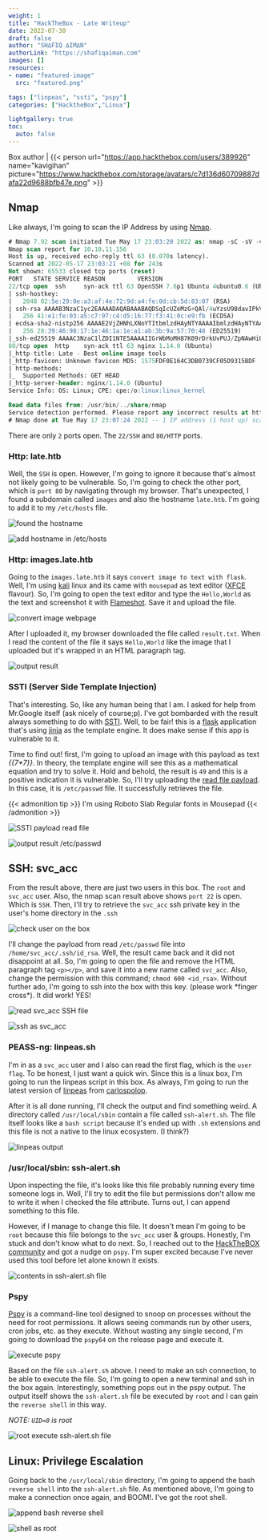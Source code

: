 ```yaml
---
weight: 1
title: "HackTheBox - Late Writeup"
date: 2022-07-30
draft: false
author: "SH∆FIQ ∆IM∆N"
authorLink: "https://shafiqaiman.com"
images: []
resources:
- name: "featured-image"
  src: "featured.png"

tags: ["linpeas", "ssti", "pspy"]
categories: ["HacktheBox","Linux"]

lightgallery: true
toc:
  auto: false
---
```


Box author | {{< person url="https://app.hackthebox.com/users/389926" name="kavigihan" picture="https://www.hackthebox.com/storage/avatars/c7d136d60709887dafa22d9688bfb47e.png" >}}

<!--more-->

## Nmap
Like always, I'm going to scan the IP Address by using [Nmap](https://nmap.org/).

```sql
# Nmap 7.92 scan initiated Tue May 17 23:03:20 2022 as: nmap -sC -sV -vv -p- -oN nmap/late_all 10.10.11.156
Nmap scan report for 10.10.11.156
Host is up, received echo-reply ttl 63 (0.070s latency).
Scanned at 2022-05-17 23:03:21 +08 for 243s
Not shown: 65533 closed tcp ports (reset)
PORT   STATE SERVICE REASON         VERSION
22/tcp open  ssh     syn-ack ttl 63 OpenSSH 7.6p1 Ubuntu 4ubuntu0.6 (Ubuntu Linux; protocol 2.0)
| ssh-hostkey: 
|   2048 02:5e:29:0e:a3:af:4e:72:9d:a4:fe:0d:cb:5d:83:07 (RSA)
| ssh-rsa AAAAB3NzaC1yc2EAAAADAQABAAABAQDSqIcUZeMzG+QAl/4uYzsU98davIPkVzDmzTPOmMONUsYleBjGVwAyLHsZHhgsJqM9lmxXkb8hT4ZTTa1azg4JsLwX1xKa8m+RnXwJ1DibEMNAO0vzaEBMsOOhFRwm5IcoDR0gOONsYYfz18pafMpaocitjw8mURa+YeY21EpF6cKSOCjkVWa6yB+GT8mOcTZOZStRXYosrOqz5w7hG+20RY8OYwBXJ2Ags6HJz3sqsyT80FMoHeGAUmu+LUJnyrW5foozKgxXhyOPszMvqosbrcrsG3ic3yhjSYKWCJO/Oxc76WUdUAlcGxbtD9U5jL+LY2ZCOPva1+/kznK8FhQN
|   256 41:e1:fe:03:a5:c7:97:c4:d5:16:77:f3:41:0c:e9:fb (ECDSA)
| ecdsa-sha2-nistp256 AAAAE2VjZHNhLXNoYTItbmlzdHAyNTYAAAAIbmlzdHAyNTYAAABBBBMen7Mjv8J63UQbISZ3Yju+a8dgXFwVLgKeTxgRc7W+k33OZaOqWBctKs8hIbaOehzMRsU7ugP6zIvYb25Kylw=
|   256 28:39:46:98:17:1e:46:1a:1e:a1:ab:3b:9a:57:70:48 (ED25519)
|_ssh-ed25519 AAAAC3NzaC1lZDI1NTE5AAAAIIGrWbMoMH87K09rDrkUvPUJ/ZpNAwHiUB66a/FKHWrj
80/tcp open  http    syn-ack ttl 63 nginx 1.14.0 (Ubuntu)
|_http-title: Late - Best online image tools
|_http-favicon: Unknown favicon MD5: 1575FDF0E164C3DB0739CF05D9315BDF
| http-methods: 
|_  Supported Methods: GET HEAD
|_http-server-header: nginx/1.14.0 (Ubuntu)
Service Info: OS: Linux; CPE: cpe:/o:linux:linux_kernel

Read data files from: /usr/bin/../share/nmap
Service detection performed. Please report any incorrect results at https://nmap.org/submit/ .
# Nmap done at Tue May 17 23:07:24 2022 -- 1 IP address (1 host up) scanned in 243.26 seconds
```

There are only `2` ports open. The `22/SSH` and `80/HTTP` ports.

### Http: late.htb

Well, the `SSH` is open. However, I'm going to ignore it because that's almost not likely going to be vulnerable. So, I'm going to check the other port, which is `port 80` by navigating through my browser. That's unexpected, I found a subdomain called `images` and also the hostname `late.htb`. I'm going to add it to my `/etc/hosts` file. 

![found the hostname](late-htb-main-page.png "found the hostname")

![add hostname in /etc/hosts](add-the-hostname-into-file.png "add hostname in /etc/hosts")

### Http: images.late.htb

Going to the `images.late.htb` it says `convert image to text with flask`. Well, I'm using  [kali](https://www.kali.org/) linux and its came with `mousepad` as text editor ([XFCE](https://www.xfce.org/) flavour). So, I'm going to open the text editor and type the `Hello,World` as the text and screenshot it with [Flameshot](https://flameshot.org/). Save it and upload the file.

![convert image webpage](images-late-htb-main-page.png "convert image webpage")

After I uploaded it, my browser downloaded the file called `result.txt`. When I read the content of the file it says `Hello,World` like the image that I uploaded but it's wrapped in an HTML paragraph tag.

![output result](hello-world-output-result-txt.png "output result")

### SSTI (Server Side Template Injection)

That's interesting. So, like any human being that I am. I asked for help from Mr.Google itself (ask nicely of course;p). I've got bombarded with the result always something to do with [SSTI](https://owasp.org/www-project-web-security-testing-guide/v41/4-Web_Application_Security_Testing/07-Input_Validation_Testing/18-Testing_for_Server_Side_Template_Injection). Well, to be fair! this is a [flask](https://flask.palletsprojects.com/en/2.1.x/) application that's using [jinja](https://jinja.palletsprojects.com/en/3.1.x/) as the template engine. It does make sense if this app is vulnerable to it.

Time to find out! first, I'm going to upload an image with this payload as text _{\{7*7}}_. In theory, the template engine will see this as a mathematical equation and try to solve it. Hold and behold, the result is `49` and this is a positive indication it is vulnerable. So, I'll try uploading the [read file payload](https://github.com/swisskyrepo/PayloadsAllTheThings/blob/master/Server%20Side%20Template%20Injection/README.md#jinja2---read-remote-file). In this case, it is `/etc/passwd` file. It successfully retrieves the file.

{{< admonition tip >}}
I'm using Roboto Slab Regular fonts in Mousepad
{{< /admonition >}}

![SSTI payload read file](read-file-etc-password-payload-ssti.png "SSTI payload read file")

![output result /etc/passwd](read-file-etc-passwd.png "output result /etc/passwd")


## SSH: svc_acc

From the result above, there are just two users in this box. The `root` and `svc_acc` user. Also, the nmap scan result above shows `port 22` is open. Which is `SSH`. Then, I'll try to retrieve the `svc_acc` ssh private key in the user's home directory in the `.ssh`

![check user on the box](grep-the-user-from-etc-passwd.png "check user on the box")

I'll change the payload from read `/etc/passwd` file into `/home/svc_acc/.ssh/id_rsa`. Well, the result came back and it did not disappoint at all. So, I'm going to open the file and remove the HTML paragraph tag `<p></p>`, and save it into a new name called `svc_acc`. Also, change the permission with this command; `chmod 600 <id_rsa>`. Without further ado, I'm going to ssh into the box with this key. (please work \*finger cross\*). It did work! YES!

![read svc_acc SSH file](read-ssh-file-with-ssti-payload.png "read svc_acc SSH file")

![ssh as svc_acc](ssh-in-the-box-as-svc_acc.png "ssh as svc_acc")

### PEASS-ng: linpeas.sh

I'm in as a `svc_acc` user and I also can read the first flag, which is the `user flag`. To be honest, I just want a quick win. Since this is a linux box, I'm going to run the linpeas script in this box. As always, I'm going to run the latest version of [linpeas](https://github.com/carlospolop/PEASS-ng) from [carlospolop](https://twitter.com/carlospolopm). 

After it is all done running, I'll check the output and find something weird. A directory called `/usr/local/sbin` contain a file called `ssh-alert.sh`. The file itself looks like a `bash script` because it's ended up with `.sh` extensions and this file is not a native to the linux ecosystem. (I think?)

![linpeas output](linpeas-find-the-ssh-alert-file.png "linpeas output")

### /usr/local/sbin: ssh-alert.sh

Upon inspecting the file, it's looks like this file probably running every time someone logs in. Well, I'll try to edit the file but permissions don't allow me to write it when I checked the file attribute. Turns out, I can append something to this file.

However, if I manage to change this file. It doesn't mean I'm going to be `root` because this file belongs to the `svc_acc` user & groups. Honestly, I'm stuck and don't know what to do next. So, I reached out to the [HackTheBOX community](https://discord.com/invite/hackthebox) and got a nudge on `pspy`. I'm super excited because I've never used this tool before let alone known it exists. 

![contents in ssh-alert.sh file](ssh-alert-read-pic.png "contents in ssh-alert.sh file")

### Pspy

[Pspy](https://github.com/DominicBreuker/pspy) is a command-line tool designed to snoop on processes without the need for root permissions. It allows seeing commands run by other users, cron jobs, etc. as they execute. Without wasting any single second, I'm going to download the `pspy64` on the release page and execute it.

![execute pspy](run-the-pspy.png "execute pspy")

Based on the file `ssh-alert.sh` above. I need to make an ssh connection, to be able to execute the file. So, I'm going to open a new terminal and ssh in the box again. Interestingly, something pops out in the pspy output. The output itself shows the `ssh-alert.sh` file be executed by `root` and I can gain the `reverse shell` in this way.

_NOTE: `UID=0` is root_

![root execute ssh-alert.sh file](ssh-in-the-box-once-again.png "root execute ssh-alert.sh file")

## Linux: Privilege Escalation

Going back to the `/usr/local/sbin` directory, I'm going to append the bash `reverse shell` into the `ssh-alert.sh` file. As mentioned above, I'm going to make a connection once again, and BOOM!. I've got the root shell.

![append bash reverse shell](append-the-reverse-shell.png "append bash reverse shell")

![shell as root](root-shell.png "shell as root")

